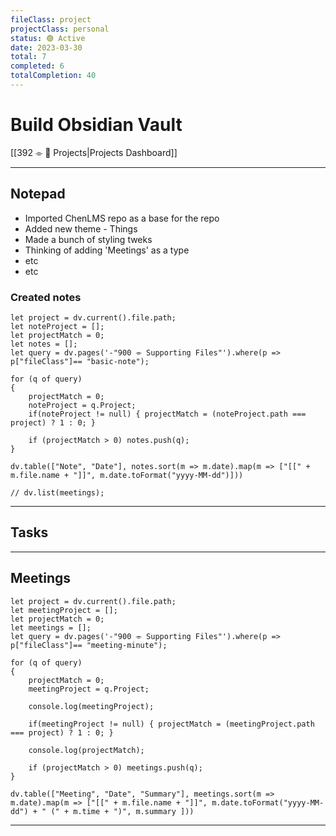 ```yaml
---
fileClass: project
projectClass: personal
status: 🟢 Active
date: 2023-03-30
total: 7
completed: 6
totalCompletion: 40
---
```


# Build Obsidian Vault

[[392 ⌯ 📨 Projects|Projects Dashboard]]


---
## Notepad

* Imported ChenLMS repo as a base for the repo
* Added new theme - Things
* Made a bunch of styling tweks
* Thinking of adding 'Meetings' as a type
* etc
* etc

### Created notes
```dataviewjs
let project = dv.current().file.path;
let noteProject = [];
let projectMatch = 0;
let notes = [];
let query = dv.pages('-"900 ⌯ Supporting Files"').where(p => p["fileClass"]== "basic-note");

for (q of query)
{
	projectMatch = 0;
	noteProject = q.Project;
	if(noteProject != null) { projectMatch = (noteProject.path === project) ? 1 : 0; }

	if (projectMatch > 0) notes.push(q);
}

dv.table(["Note", "Date"], notes.sort(m => m.date).map(m => ["[[" + m.file.name + "]]", m.date.toFormat("yyyy-MM-dd")]))

// dv.list(meetings);
```
---
## Tasks


---
## Meetings
```dataviewjs
let project = dv.current().file.path;
let meetingProject = [];
let projectMatch = 0;
let meetings = [];
let query = dv.pages('-"900 ⌯ Supporting Files"').where(p => p["fileClass"]== "meeting-minute");

for (q of query)
{
	projectMatch = 0;
	meetingProject = q.Project;

	console.log(meetingProject);

	if(meetingProject != null) { projectMatch = (meetingProject.path === project) ? 1 : 0; }

	console.log(projectMatch);

	if (projectMatch > 0) meetings.push(q);
}

dv.table(["Meeting", "Date", "Summary"], meetings.sort(m => m.date).map(m => ["[[" + m.file.name + "]]", m.date.toFormat("yyyy-MM-dd") + " (" + m.time + ")", m.summary ]))

```

---